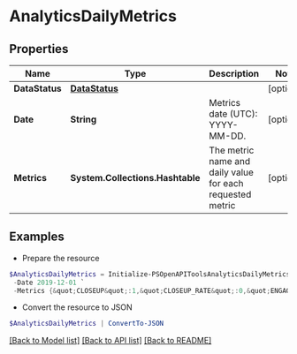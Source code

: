 # AnalyticsDailyMetrics
## Properties

Name | Type | Description | Notes
------------ | ------------- | ------------- | -------------
**DataStatus** | [**DataStatus**](DataStatus.md) |  | [optional] 
**Date** | **String** | Metrics date (UTC): YYYY-MM-DD. | [optional] 
**Metrics** | **System.Collections.Hashtable** | The metric name and daily value for each requested metric | [optional] 

## Examples

- Prepare the resource
```powershell
$AnalyticsDailyMetrics = Initialize-PSOpenAPIToolsAnalyticsDailyMetrics  -DataStatus null `
 -Date 2019-12-01 `
 -Metrics {&quot;CLOSEUP&quot;:1,&quot;CLOSEUP_RATE&quot;:0,&quot;ENGAGEMENT&quot;:1,&quot;ENGAGEMENT_RATE&quot;:0,&quot;IMPRESSION&quot;:240,&quot;OUTBOUND_CLICK&quot;:20,&quot;OUTBOUND_CLICK_RATE&quot;:0.08,&quot;PIN_CLICK&quot;:37,&quot;PIN_CLICK_RATE&quot;:0.15,&quot;QUARTILE_95_PERCENT_VIEW&quot;:8,&quot;SAVE&quot;:20,&quot;SAVE_RATE&quot;:0.18,&quot;VIDEO_10S_VIEW&quot;:2,&quot;VIDEO_AVG_WATCH_TIME&quot;:2507.75,&quot;VIDEO_MRC_VIEW&quot;:20,&quot;VIDEO_START&quot;:29,&quot;VIDEO_V50_WATCH_TIME&quot;:10031}
```

- Convert the resource to JSON
```powershell
$AnalyticsDailyMetrics | ConvertTo-JSON
```

[[Back to Model list]](../README.md#documentation-for-models) [[Back to API list]](../README.md#documentation-for-api-endpoints) [[Back to README]](../README.md)

